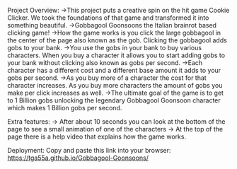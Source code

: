 Project Overview:
->This project puts a creative spin on the hit game Cookie Clicker. We took the foundations of that game and transformed it into something beautiful. 
->Gobbagool Goonsoons the Italian brainrot based clicking game!
->How the game works is you click the large gobbagool in the center of the page also known as the gob. Clicking the gobbagool adds gobs to your bank.
->You use the gobs in your bank to buy various characters. When you buy a character it allows you to start adding gobs to your bank without clicking also known as gobs per second.
->Each character has a different cost and a different base amount it adds to your gobs per second.
->As you buy more of a character the cost for that character increases. As you buy more characters the amount of gobs you make per click increases as well.
->The ultimate goal of the game is to get to 1 Billion gobs unlocking the legendary Gobbagool Goonsoon character which makes 1 Billion gobs per second.

Extra features:
-> After about 10 seconds you can look at the bottom of the page to see a small animation of one of the characters
-> At the top of the page there is a help video that explains how the game works.

Deployment:
Copy and paste this link into your browser: https://tga55a.github.io/Gobbagool-Goonsoons/

